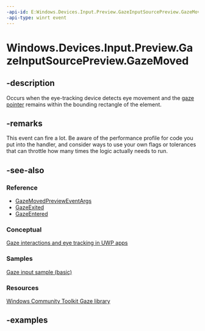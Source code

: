 ```yaml
---
-api-id: E:Windows.Devices.Input.Preview.GazeInputSourcePreview.GazeMoved
-api-type: winrt event
---
```


<!-- Event syntax.
public event TypedEventHandler GazeMoved<GazeInputSourcePreview, GazeMovedPreviewEventArgs>
-->

# Windows.Devices.Input.Preview.GazeInputSourcePreview.GazeMoved

## -description

Occurs when the eye-tracking device detects eye movement and the [gaze pointer](gazepointpreview.md) remains within the bounding rectangle of the element.

## -remarks

This event can fire a lot. Be aware of the performance profile for code you put into the handler, and consider ways to use your own flags or tolerances that can throttle how many times the logic actually needs to run.

## -see-also

### Reference

- [GazeMovedPreviewEventArgs](gazemovedprevieweventargs.md)
- [GazeExited](gazeinputsourcepreview_gazeexited.md)
- [GazeEntered](gazeinputsourcepreview_gazeentered.md)

### Conceptual

[Gaze interactions and eye tracking in UWP apps](https://docs.microsoft.com/windows/uwp/design/input/gaze-interactions)

### Samples

[Gaze input sample (basic)](https://github.com/MicrosoftDocs/windows-topic-specific-samples/archive/uwp-gazeinput-basic.zip)

### Resources

[Windows Community Toolkit Gaze library](https://docs.microsoft.com/windows/uwpcommunitytoolkit/gaze/gazeinteractionlibrary)

## -examples
